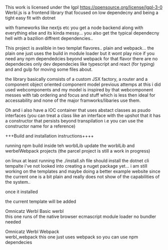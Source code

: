 This work is licensed under the lgpl
https://opensource.org/license/lgpl-3-0
Werbl.js is a frontend library that focused on low dependecny and being a tight easy fit with dotnet 

with frameworks like nextjs etc you get a node backend along with everything else and its kinda messy... you also get the typical dependecny hell with a bazilion diffrent dependencies..

This project is avalible in two templat flavores.. plain and webpack... 
the plain one just uses the build in module loader but it wont play nice if you need any npm dependedcies 
beyond webpack for that flavor there are no dependecies  only dev dependecies like typescript and react (for typing) and and gulp for moving some files about.


the library basically comsists of a custom JSX factory, a router and a component object oriented component model previous attemps at this i did used webcomponents and my model is inspired by that 
webcomponent messes with tab ordering and focus and stuff which is less then ideal for accessability and none of the major framworks/libaries use them.

Oh and i also have a IOC container that uses abstact classes as psudo interfaces (you can treat a class like an interface with the upshot that it has a constructor that persists beyond transpilation i.e you can use the constructor name for a reference)



+++Build and installation instructions++++

running npm build inside teh worblLib
update the worblLib and werbelWebpack projects (the parcel project is still a work in progress)

on linux at least running the ./install.sh file should install the dotnet cli tempalte i've not looked into creating a nuget package yet...
i am still working on the templates and maybe doing a better example website since the current one is a bit plain and really does not show of the capabilities of the system..


once it installed 

the current template will be added

Omnicatz Werbl Basic
werbl                      
this one runs of the native browser ecmascript module loader no bundler needed


Omnicatz Werbl Webpack                        
werbl_webpack
this one just uses webpack so you can use npm dependecies 

